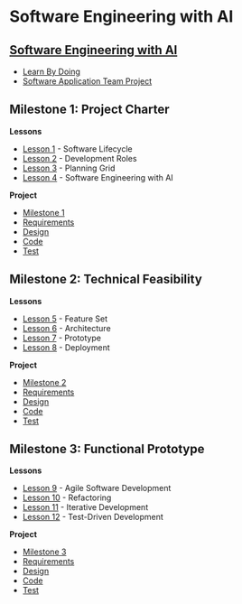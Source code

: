 # Software Engineering with AI


## [Software Engineering with AI ](/sweng/Overview.md)                         

* [Learn By Doing](/sweng/LearnByDoing.md)                                      
* [Software Application Team Project](/sweng/TeamProject.md)                                                          

## Milestone 1: Project Charter   

**Lessons**

* [Lesson 1](/sweng/m1-Lesson_1.md) - Software Lifecycle
* [Lesson 2](/sweng/m1-Lesson_2.md) - Development Roles
* [Lesson 3](/sweng/m1-Lesson_3.md) - Planning Grid
* [Lesson 4](/sweng/m1-Lesson_4.md) - Software Engineering with AI 

**Project**

* [Milestone 1](/sweng/m1-Milestone.md)
* [Requirements](/sweng/m1-Requirements.md)
* [Design](/sweng/m1-Design.md)
* [Code](/sweng/m1-Code.md)
* [Test](/sweng/m1-Test.md)

## Milestone 2: Technical Feasibility  

**Lessons**

* [Lesson 5](/sweng/m2-Lesson_5.md) - Feature Set
* [Lesson 6](/sweng/m2-Lesson_6.md) - Architecture
* [Lesson 7](/sweng/m2-Lesson_7.md) - Prototype
* [Lesson 8](/sweng/m2-Lesson_8.md) - Deployment 

**Project**

* [Milestone 2](/sweng/m2-Milestone.md)
* [Requirements](/sweng/m2-Requirements.md)
* [Design](/sweng/m2-Design.md)
* [Code](/sweng/m2-Code.md)
* [Test](/sweng/m2-Test.md)


## Milestone 3: Functional Prototype 

**Lessons**

* [Lesson 9](/sweng/m3-Lesson_9.md) - Agile Software Development
* [Lesson 10](/sweng/m3-Lesson_10.md) - Refactoring
* [Lesson 11](/sweng/m3-Lesson_11.md) - Iterative Development
* [Lesson 12](/sweng/m3-Lesson_12.md) - Test-Driven Development 

**Project**

* [Milestone 3](/sweng/m3-Milestone.md)
* [Requirements](/sweng/m3-Requirements.md)
* [Design](/sweng/m3-Design.md)
* [Code](/sweng/m3-Code.md)
* [Test](/sweng/m3-Test.md)

